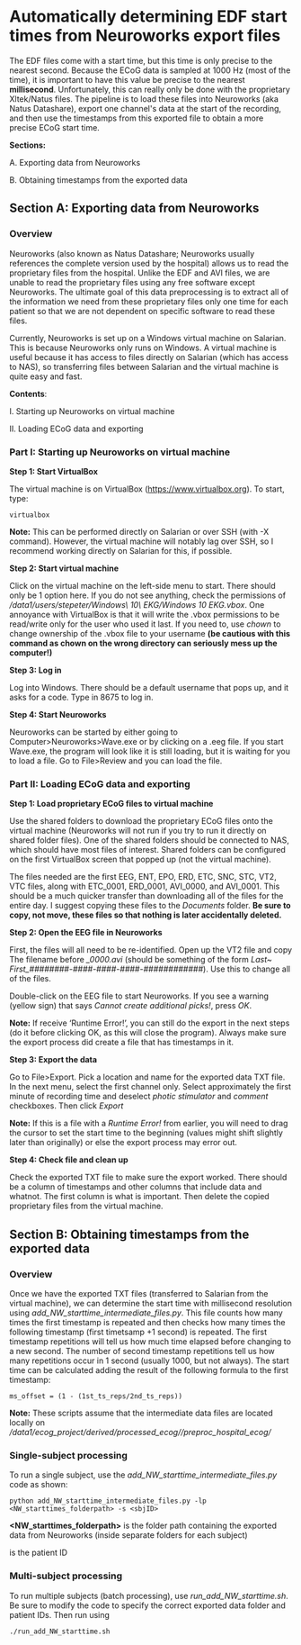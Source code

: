# Automatically determining EDF start times from Neuroworks export files

The EDF files come with a start time, but this time is only precise to the nearest second. Because the ECoG data is sampled at 1000 Hz (most of the time), it is important to have this value be precise to the nearest **millisecond**. Unfortunately, this can really only be done with the proprietary Xltek/Natus files. The pipeline is to load these files into Neuroworks (aka Natus Datashare), export one channel's data at the start of the recording, and then use the timestamps from this exported file to obtain a more precise ECoG start time.

**Sections:**

A. Exporting data from Neuroworks

B. Obtaining timestamps from the exported data


## Section A: Exporting data from Neuroworks

### Overview

Neuroworks (also known as Natus Datashare; Neuroworks usually references the complete version used by the hospital) allows us to read the proprietary files from the hospital. Unlike the EDF and AVI files, we are unable to read the proprietary files using any free software except Neuroworks. The ultimate goal of this data preprocessing is to extract all of the information we need from these proprietary files only one time for each patient so that we are not dependent on specific software to read these files.

Currently, Neuroworks is set up on a Windows virtual machine on Salarian. This is because Neuroworks only runs on Windows. A virtual machine is useful because it has access to files directly on Salarian (which has access to NAS), so transferring files between Salarian and the virtual machine is quite easy and fast.

**Contents**:

I. Starting up Neuroworks on virtual machine

II. Loading ECoG data and exporting

### Part I: Starting up Neuroworks on virtual machine

**Step 1: Start VirtualBox**

The virtual machine is on VirtualBox (https://www.virtualbox.org). To start, type:

```
virtualbox
```

**Note:** This can be performed directly on Salarian or over SSH (with -X command). However, the virtual machine will notably lag over SSH, so I recommend working directly on Salarian for this, if possible.


**Step 2: Start virtual machine**

Click on the virtual machine on the left-side menu to start. There should only be 1 option here. If you do not see anything, check the permissions of */data1/users/stepeter/Windows\ 10\ EKG/Windows 10 EKG.vbox*. One annoyance with VirtualBox is that it will write the .vbox permissions to be read/write only for the user who used it last. If you need to, use *chown* to change ownership of the .vbox file to your username **(be cautious with this command as chown on the wrong directory can seriously mess up the computer!)**


**Step 3: Log in**

Log into Windows. There should be a default username that pops up, and it asks for a code. Type in 8675 to log in.


**Step 4: Start Neuroworks**

Neuroworks can be started by either going to Computer>Neuroworks>Wave.exe or by clicking on a .eeg file. If you start Wave.exe, the program will look like it is still loading, but it is waiting for you to load a file. Go to File>Review and you can load the file.


### Part II: Loading ECoG data and exporting

**Step 1: Load proprietary ECoG files to virtual machine**

Use the shared folders to download the proprietary ECoG files onto the virtual machine (Neuroworks will not run if you try to run it directly on shared folder files). One of the shared folders should be connected to NAS, which should have most files of interest. Shared folders can be configured on the first VirtualBox screen that popped up (not the virtual machine).

The files needed are the first EEG, ENT, EPO, ERD, ETC, SNC, STC, VT2, VTC files, along with ETC_0001, ERD_0001, AVI_0000, and AVI_0001. This should be a much quicker transfer than downloading all of the files for the entire day. I suggest copying these files to the *Documents* folder. **Be sure to copy, not move, these files so that nothing is later accidentally deleted.**

**Step 2: Open the EEG file in Neuroworks**

First, the files will all need to be re-identified. Open up the VT2 file and copy The filename before *_0000.avi* (should be something of the form *Last~ First_########-####-####-####-############*). Use this to change all of the files.

Double-click on the EEG file to start Neuroworks. If you see a warning (yellow sign) that says *Cannot create additional picks!*, press *OK*.

**Note:** If receive ‘Runtime Error!’, you can still do the export in the next steps (do it before clicking OK, as this will close the program). Always make sure the export process did create a file that has timestamps in it. 


**Step 3: Export the data**

Go to File>Export. Pick a location and name for the exported data TXT file. In the next menu, select the first channel only. Select approximately the first minute of recording time and deselect *photic stimulator* and *comment* checkboxes. Then click *Export*

**Note:** If this is a file with a *Runtime Error!* from earlier, you will need to drag the cursor to set the start time to the beginning (values might shift slightly later than originally) or else the export process may error out.


**Step 4: Check file and clean up**

Check the exported TXT file to make sure the export worked. There should be a column of timestamps and other columns that include data and whatnot. The first column is what is important. Then delete the copied proprietary files from the virtual machine.



## Section B: Obtaining timestamps from the exported data

### Overview

Once we have the exported TXT files (transferred to Salarian from the virtual machine), we can determine the start time with millisecond resolution using *add_NW_starttime_intermediate_files.py*. This file counts how many times the first timestamp is repeated and then checks how many times the following timestamp (first timetsamp +1 second) is repeated. The first timestamp repetitions will tell us how much time elapsed before changing to a new second. The number of second timestamp repetitions tell us how many repetitions occur in 1 second (usually 1000, but not always). The start time can be calculated adding the result of the following formula to the first timestamp:

```
ms_offset = (1 - (1st_ts_reps/2nd_ts_reps))
```

**Note:** These scripts assume that the intermediate data files are located locally on */data1/ecog_project/derived/processed_ecog/<sbjID>/preproc_hospital_ecog/*

### Single-subject processing

To run a single subject, use the *add_NW_starttime_intermediate_files.py* code as shown:

```
python add_NW_starttime_intermediate_files.py -lp <NW_starttimes_folderpath> -s <sbjID>
```

**<NW_starttimes_folderpath>** is the folder path containing the exported data from Neuroworks (inside separate folders for each subject)

**<sbjID>** is the patient ID
  

### Multi-subject processing

To run multiple subjects (batch processing), use *run_add_NW_starttime.sh*. Be sure to modify the code to specify the correct exported data folder and patient IDs. Then run using

```
./run_add_NW_starttime.sh
```
